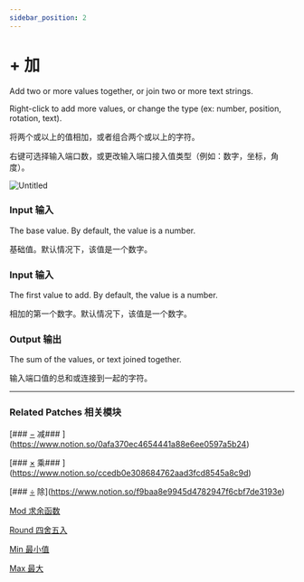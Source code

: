 ```yaml
---
sidebar_position: 2
---
```


# + 加

Add two or more values together, or join two or more text strings.

Right-click to add more values, or change the type (ex: number, position, rotation, text).

将两个或以上的值相加，或者组合两个或以上的字符。

右键可选择输入端口数，或更改输入端口接入值类型（例如：数字，坐标，角度）。

![Untitled](https://s3.us-west-2.amazonaws.com/secure.notion-static.com/82b00f68-d057-4b9a-bfea-a79aa89510f2/Untitled.png?X-Amz-Algorithm=AWS4-HMAC-SHA256&X-Amz-Content-Sha256=UNSIGNED-PAYLOAD&X-Amz-Credential=AKIAT73L2G45EIPT3X45%2F20220602%2Fus-west-2%2Fs3%2Faws4_request&X-Amz-Date=20220602T174112Z&X-Amz-Expires=86400&X-Amz-Signature=3a62af0d56869c32bfc6bb89c6630b9afd5efa182ce29a3202bfaaf5944720ce&X-Amz-SignedHeaders=host&response-content-disposition=filename%20%3D%22Untitled.png%22&x-id=GetObject)

### Input 输入

The base value. By default, the value is a number.

基础值。默认情况下，该值是一个数字。

### Input 输入

The first value to add. By default, the value is a number.

相加的第一个数字。默认情况下，该值是一个数字。

### Output 输出

The sum of the values, or text joined together.

输入端口值的总和或连接到一起的字符。

------

### Related Patches 相关模块

[### [−](https://origami.design/documentation/patches/builtin.math.sub.html) 减### ](https://www.notion.so/0afa370ec4654441a88e6ee0597a5b24)

[### [×](https://origami.design/documentation/patches/builtin.math.mul.html) 乘### ](https://www.notion.so/ccedb0e308684762aad3fcd8545a8c9d)

[### [÷](https://origami.design/documentation/patches/builtin.math.div.html) 除](https://www.notion.so/f9baa8e9945d4782947f6cbf7de3193e)

[Mod 求余函数](https://www.notion.so/Mod-a400b308063241d89a86d143a63052e7)

[Round 四舍五入](https://www.notion.so/Round-c7e0fed9dca4490892e8aec69bb2dfd2)

[Min 最小值](https://www.notion.so/Min-6ddcecef2efa4336a357f27f29f64d9b)

[Max 最大](https://www.notion.so/Max-72f0f72e06c74ceaa41fd83df0f66714)
